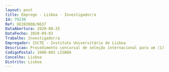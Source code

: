 ```yaml
--- 
layout: post
title: Emprego - Lisboa - Investigador/a
Id: 79230
Ref: OE202008/0637
DataAbertura: 2020-08-25
DataFecho: 2020-09-03
Trabalho: Investigador/a
Empregador: ISCTE - Instituto Universitário de Lisboa
Descricao: Procedimento concursal de seleção internacional para um (1) lugar de doutorado a, de nível inicial, para o exercício de atividades de investigação na área científica de Ciências Sociais no Centro de Investigação e Estudos de Sociologia (CIES Iscte) do Iscte   Instituto Universitário de Lisboa.
CodigoPostal: 1600-083 LISBOA
Concelho: Lisboa
Distrito: Lisboa
--- 
```

